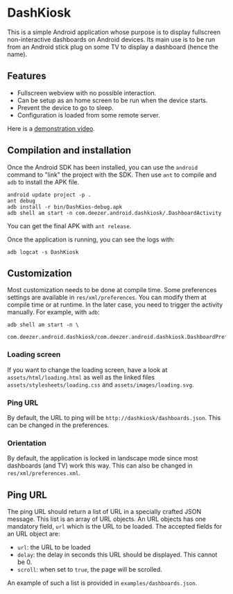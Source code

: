 # DashKiosk

This is a simple Android application whose purpose is to display
fullscreen non-interactive dashboards on Android devices. Its main use
is to be run from an Android stick plug on some TV to display a
dashboard (hence the name).

## Features

 - Fullscreen webview with no possible interaction.
 - Can be setup as an home screen to be run when the device starts.
 - Prevent the device to go to sleep.
 - Configuration is loaded from some remote server.

Here is a [demonstration video][1].

[1]: http://www.dailymotion.com/video/x18z6hs_dash-kiosk-demo_tech

## Compilation and installation

Once the Android SDK has been installed, you can use the `android`
command to "link" the project with the SDK. Then use `ant` to compile
and `adb` to install the APK file.

    android update project -p .
    ant debug
    adb install -r bin/DashKios-debug.apk
    adb shell am start -n com.deezer.android.dashkiosk/.DashboardActivity

You can get the final APK with `ant release`.

Once the application is running, you can see the logs with:

    adb logcat -s DashKiosk

## Customization

Most customization needs to be done at compile time. Some preferences
settings are available in `res/xml/preferences`. You can modify them
at compile time or at runtime. In the later case, you need to trigger
the activity manually. For example, with `adb`:

    adb shell am start -n \
       com.deezer.android.dashkiosk/com.deezer.android.dashkiosk.DashboardPreferences

### Loading screen

If you want to change the loading screen, have a look at
`assets/html/loading.html` as well as the linked files
`assets/stylesheets/loading.css` and `assets/images/loading.svg`.

### Ping URL

By default, the URL to ping will be
`http://dashkiosk/dashboards.json`. This can be changed in the
preferences.

### Orientation

By default, the application is locked in landscape mode since most
dashboards (and TV) work this way. This can also be changed in
`res/xml/preferences.xml`.

## Ping URL

The ping URL should return a list of URL in a specially crafted JSON
message. This list is an array of URL objects. An URL objects has one
mandatory field, `url` which is the URL to be loaded. The accepted
fields for an URL object are:

 - `url`: the URL to be loaded
 - `delay`: the delay in seconds this URL should be displayed. This
   cannot be 0.
 - `scroll`: when set to `true`, the page will be scrolled.

An example of such a list is provided in `examples/dashboards.json`.
